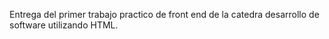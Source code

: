 Entrega del primer trabajo practico de front end de la catedra desarrollo de software utilizando HTML.
